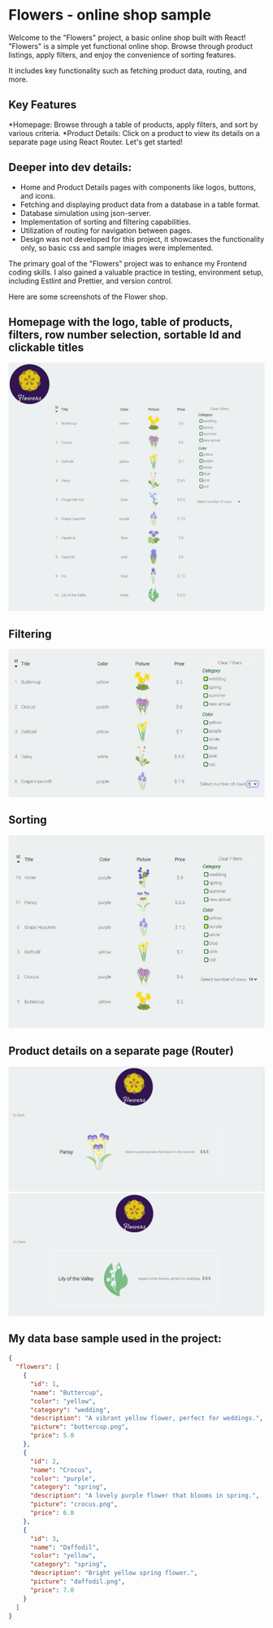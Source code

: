 # Flowers - online shop sample

Welcome to the "Flowers" project, a basic online shop built with React!
"Flowers" is a simple yet functional online shop.
Browse through product listings, apply filters, and enjoy the convenience of sorting features.

It includes key functionality such as fetching product data, routing, and more.

## Key Features

*Homepage: Browse through a table of products, apply filters, and sort by various criteria.
*Product Details: Click on a product to view its details on a separate page using React Router.
Let's get started!

## Deeper into dev details:

- Home and Product Details pages with components like logos, buttons, and icons.
- Fetching and displaying product data from a database in a table format.
- Database simulation using json-server.
- Implementation of sorting and filtering capabilities.
- Utilization of routing for navigation between pages.
- Design was not developed for this project, it showcases the functionality only, so basic css and sample images were implemented.

The primary goal of the "Flowers" project was to enhance my Frontend coding skills. I also gained a valuable practice in testing, environment setup, including Estlint and Prettier, and version control.

Here are some screenshots of the Flower shop.

## Homepage with the logo, table of products, filters, row number selection, sortable Id and clickable titles

![Screenshot](./src/components/assets/flowers_onlineShop_HomePage.jpg)

## Filtering

![Screenshot](./src/components/assets/flowers_onlineShop_HomePage_Filters.jpg)

## Sorting

![Screenshot](./src/components/assets/flowers_onlineShop_HomePage_Sorting.jpg)

## Product details on a separate page (Router)

![Screenshot](./src/components/assets/flowers_onlineShop_Details_1.jpg)
![Screenshot](./src/components/assets/flowers_onlineShop_Details_2.jpg)

## My data base sample used in the project:

```json
{
  "flowers": [
    {
      "id": 1,
      "name": "Buttercup",
      "color": "yellow",
      "category": "wedding",
      "description": "A vibrant yellow flower, perfect for weddings.",
      "picture": "buttercup.png",
      "price": 5.0
    },
    {
      "id": 2,
      "name": "Crocus",
      "color": "purple",
      "category": "spring",
      "description": "A lovely purple flower that blooms in spring.",
      "picture": "crocus.png",
      "price": 6.0
    },
    {
      "id": 3,
      "name": "Daffodil",
      "color": "yellow",
      "category": "spring",
      "description": "Bright yellow spring flower.",
      "picture": "daffodil.png",
      "price": 7.0
    }
  ]
}
```
